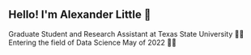 ## Hello! I'm Alexander Little  :wave:  
Graduate Student and Research Assistant at Texas State University :man_technologist:  
Entering the field of Data Science May of 2022 :astronaut:  

